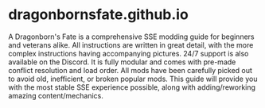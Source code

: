 # dragonbornsfate.github.io
A Dragonborn's Fate is a comprehensive SSE modding guide for beginners and veterans alike. All instructions are written in great detail, with the more complex instructions having accompanying pictures. 24/7 support is also available on the Discord. It is fully modular and comes with pre-made conflict resolution and load order. All mods have been carefully picked out to avoid old, inefficient, or broken popular mods. This guide will provide you with the most stable SSE experience possible, along with adding/reworking amazing content/mechanics.

